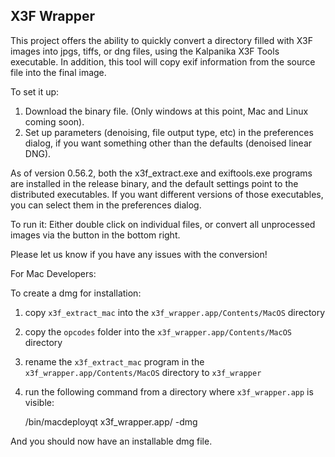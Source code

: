 X3F Wrapper
-----------


This project offers the ability to quickly convert a directory filled with X3F images into jpgs, tiffs, or dng files, using the Kalpanika X3F Tools executable.  In addition, this tool will copy exif information from the source file into the final image.

To set it up:

1. Download the binary file.  (Only windows at this point, Mac and Linux coming soon).
2. Set up parameters (denoising, file output type, etc) in the preferences dialog, if you want something other than the defaults (denoised linear DNG).

As of version 0.56.2, both the x3f_extract.exe and exiftools.exe programs are installed in the release binary, and the default settings point to the distributed executables.  If you want different versions of those executables, you can select them in the preferences dialog.

To run it:
Either double click on individual files, or convert all unprocessed images via the button in the bottom right.

Please let us know if you have any issues with the conversion!

For Mac Developers:

To create a dmg for installation:

1. copy `x3f_extract_mac` into the `x3f_wrapper.app/Contents/MacOS` directory
2. copy the `opcodes` folder into the `x3f_wrapper.app/Contents/MacOS` directory
3. rename the `x3f_extract_mac` program in the `x3f_wrapper.app/Contents/MacOS` directory to `x3f_wrapper`
4. run the following command from a directory where `x3f_wrapper.app` is visible:

    <QTDIR>/bin/macdeployqt x3f_wrapper.app/ -dmg

And you should now have an installable dmg file.
